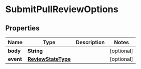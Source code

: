 
# SubmitPullReviewOptions

## Properties
Name | Type | Description | Notes
------------ | ------------- | ------------- | -------------
**body** | **String** |  |  [optional]
**event** | [**ReviewStateType**](ReviewStateType.md) |  |  [optional]



